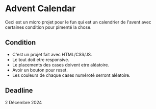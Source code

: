 # Advent Calendar
Ceci est un micro projet pour le fun qui est un calendrier de l'avent avec certaines condition pour pimenté la chose.

## Condition

- C'est un projet fait avec HTML/CSS/JS.
- Le tout doit etre responsive.
- Le placements des cases doivent etre aléatoire.
- Avoir un bouton pour reset.
- Les couleurs de chaque cases numéroté serront aléatoire.

## Deadline 
2 Décembre 2024
